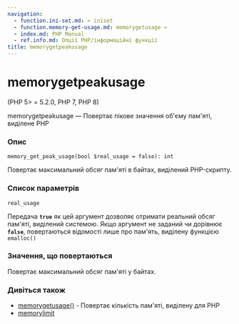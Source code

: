 ```yaml
---
navigation:
  - function.ini-set.md: « iniset
  - function.memory-get-usage.md: memorygetusage »
  - index.md: PHP Manual
  - ref.info.md: Опції PHP/інформаційні функції
title: memorygetpeakusage
---
```

# memorygetpeakusage

(PHP 5> = 5.2.0, PHP 7, PHP 8)

memorygetpeakusage — Повертає пікове значення об'єму пам'яті, виділене PHP

### Опис

```methodsynopsis
memory_get_peak_usage(bool $real_usage = false): int
```

Повертає максимальний обсяг пам'яті в байтах, виділений PHP-скрипту.

### Список параметрів

`real_usage`

Передача **`true`** як цей аргумент дозволяє отримати реальний обсяг пам'яті, виділений системою. Якщо аргумент не заданий чи дорівнює **`false`**, повертаються відомості лише про пам'ять, виділену функцією `emalloc()`

### Значення, що повертаються

Повертає максимальний обсяг пам'яті у байтах.

### Дивіться також

-   [memorygetusage()](function.memory-get-usage.md) - Повертає кількість пам'яті, виділену для PHP
-   [memorylimit](ini.core.md#ini.memory-limit)
